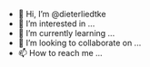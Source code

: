 - 👋 Hi, I’m @dieterliedtke
- 👀 I’m interested in ...
- 🌱 I’m currently learning ...
- 💞️ I’m looking to collaborate on ...
- 📫 How to reach me ...

<!---
dieterliedtke/dieterliedtke is a ✨ special ✨ repository because its `README.md` (this file) appears on your GitHub profile.
You can click the Preview link to take a look at your changes.
--->

